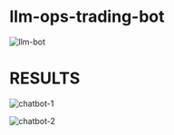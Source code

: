 # llm-ops-trading-bot
![llm-bot](https://github.com/user-attachments/assets/6e9f3ca1-5ff9-433d-9524-5c790ff8690c)

# RESULTS

![chatbot-1](https://github.com/user-attachments/assets/08a76e75-0812-486b-b420-efadae30380b)


![chatbot-2](https://github.com/user-attachments/assets/7c7712e2-7335-459b-b47b-088f6319f051)
